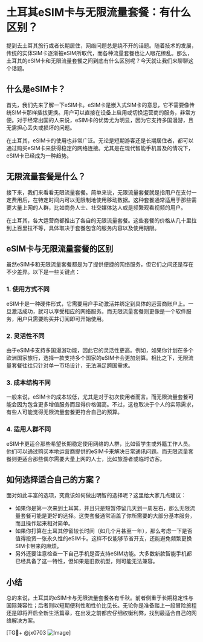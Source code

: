 # 土耳其eSIM卡与无限流量套餐：有什么区别？

提到去土耳其旅行或者长期居住，网络问题总是绕不开的话题。随着技术的发展，传统的实体SIM卡逐渐被eSIM所取代，而各种流量套餐也让人眼花缭乱。那么，土耳其的eSIM卡和无限流量套餐之间到底有什么区别呢？今天就让我们来聊聊这个话题。

## 什么是eSIM卡？

首先，我们先来了解一下eSIM卡。eSIM卡是嵌入式SIM卡的意思，它不需要像传统SIM卡那样插拔更换。用户可以直接在设备上启用或切换运营商的服务，非常方便。对于经常出国的人来说，eSIM卡的优势尤为明显，因为它支持多国漫游，且无需担心丢失或损坏的问题。

在土耳其，eSIM卡的使用也非常广泛。无论是短期游客还是长期居住者，都可以通过购买eSIM卡来获得稳定的网络连接。尤其是在现代智能手机普及的情况下，eSIM卡已经成为一种趋势。

## 无限流量套餐是什么？

接下来，我们来看看无限流量套餐。简单来说，无限流量套餐就是指用户在支付一定费用后，在特定时间内可以无限制地使用移动数据。这种套餐通常适用于那些需要大量上网的人群，比如商务人士、社交媒体达人或是频繁观看视频的用户。

在土耳其，各大运营商都推出了各自的无限流量套餐。这些套餐的价格从几十里拉到上百里拉不等，具体取决于套餐包含的服务内容以及使用期限。

## eSIM卡与无限流量套餐的区别

虽然eSIM卡和无限流量套餐都是为了提供便捷的网络服务，但它们之间还是存在不少差异。以下是一些关键点：

### 1. 使用方式不同

eSIM卡是一种硬件形式，它需要用户手动激活并绑定到具体的运营商账户上。一旦激活成功，就可以享受相应的网络服务。而无限流量套餐则更像是一个软件服务，用户只需要购买并订阅即可开始使用。

### 2. 灵活性不同

由于eSIM卡支持多国漫游功能，因此它的灵活性更高。例如，如果你计划在多个欧洲国家旅行，选择一款支持多个国家的eSIM卡会更加划算。相比之下，无限流量套餐往往只针对单一市场设计，无法满足跨国需求。

### 3. 成本结构不同

一般来说，eSIM卡的成本较低，尤其是对于初次使用者而言。而无限流量套餐可能会因为包含更多增值服务而显得价格偏高。不过，这也取决于个人的实际需求，有些人可能觉得无限流量套餐更符合自己的预算。

### 4. 适用人群不同

eSIM卡更适合那些希望长期稳定使用网络的人群，比如留学生或外籍工作人员。他们可以通过购买本地运营商提供的eSIM卡来解决日常通讯问题。而无限流量套餐则更适合那些偶尔需要大量上网的人士，比如旅游者或临时访客。

## 如何选择适合自己的方案？

面对如此丰富的选项，究竟该如何做出明智的选择呢？这里给大家几点建议：

- 如果你是第一次来到土耳其，并且只是短暂停留几天到一周左右，那么无限流量套餐可能是更好的选择。这类套餐通常涵盖了你所需要的大部分基本服务，而且操作起来相对简单。
- 如果你打算在土耳其停留较长时间（如几个月甚至一年），那么考虑一下是否值得投资一张永久性的eSIM卡。这样不仅能够节省开支，还能避免频繁更换SIM卡带来的麻烦。
- 另外还要注意检查一下自己手机是否支持eSIM功能。大多数新款智能手机都已经具备了这一特性，但如果是旧款机型，则可能无法兼容。

## 小结

总的来说，土耳其的eSIM卡与无限流量套餐各有千秋。前者侧重于长期稳定性与国际兼容性；后者则以短期便利性和性价比见长。无论你是准备踏上一段冒险旅程还是即将开启全新生活篇章，在出发之前都应仔细权衡利弊，找到最适合自己的网络解决方案。

[TG💪+ @jx0703 ![Image](https://github.com/user-attachments/assets/dbca1d08-cadb-493c-b0ec-ad6f7a83f270)]